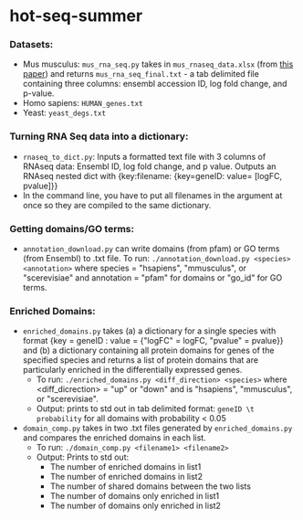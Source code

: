 # hot-seq-summer

### Datasets:

* Mus musculus: `mus_rna_seq.py` takes in `mus_rnaseq_data.xlsx` (from [this paper](https://elifesciences.org/articles/07687/)) and returns `mus_rna_seq_final.txt` - a tab delimited file containing three columns: ensembl accession ID, log fold change, and p-value.
* Homo sapiens: `HUMAN_genes.txt`
* Yeast: `yeast_degs.txt`

### Turning RNA Seq data into a dictionary:

* `rnaseq_to_dict.py`: Inputs a formatted text file with 3 columns of RNAseq data: Ensembl ID, log fold change, and p value. Outputs an RNAseq nested dict with {key:filename: {key=geneID: value= [logFC, pvalue]}}
* In the command line, you have to put all filenames in the argument at once so they are compiled to the same dictionary.

### Getting domains/GO terms:

* `annotation_download.py` can write domains (from pfam) or GO terms (from Ensembl) to .txt file. To run: `./annotation_download.py <species> <annotation>` where species = "hsapiens", "mmusculus", or "scerevisiae" and annotation = "pfam" for domains or "go_id" for GO terms.

### Enriched Domains:

* `enriched_domains.py` takes (a) a dictionary for a single species with format {key = geneID : value = {"logFC" = logFC, "pvalue" = pvalue}} and (b) a dictionary containing all protein domains for genes of the specified species and returns a list of protein domains that are particularly enriched in the differentially expressed genes.
  * To run: `./enriched_domains.py <diff_direction> <species>` where <diff_dicrection> = "up" or "down" and <species> is "hsapiens", "mmusculus", or "scerevisiae".
  * Output: prints to std out in tab delimited format: `geneID \t probability` for all domains with probability < 0.05
* `domain_comp.py` takes in two .txt files generated by `enriched_domains.py` and compares the enriched domains in each list.
  * To run: `./domain_comp.py <filename1> <filename2>`
  * Output: Prints to std out:
    * The number of enriched domains in list1
    * The number of enriched domains in list2
    * The number of shared domains between the two lists
    * The number of domains only enriched in list1
    * The number of domains only enriched in list2
